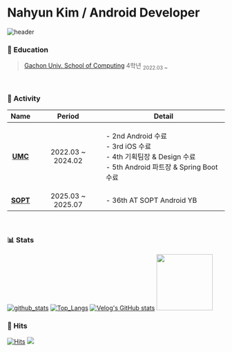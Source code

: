 # Nahyun Kim / Android Developer
![header](https://capsule-render.vercel.app/api?type=waving&color=gradient&height=250&section=header&text=Nahyun%20Kim&fontSize=90)


### 🏫 Education
> [Gachon Univ. School of Computing](https://sw.gachon.ac.kr/cms/) 4학년 <sub>2022.03 ~ </sub>
</br>

### 🚀 Activity
<table>
  <thead>
    <tr>
      <th style="text-align: center;">Name</th>
      <th style="text-align: center;">Period</th>
      <th style="text-align: center;">Detail</th>
    </tr>
  </thead>
  <tbody>
    <tr>
      <td style="text-align: center;"><strong><a href="https://umc.makeus.in/">UMC</a></strong></td>
      <td style="text-align: center;">2022.03 ~ 2024.02</td>
      <td style="text-align: left;">
        <p>
          - 2nd Android 수료<br/>
          - 3rd iOS 수료<br/>
          - 4th 기획팀장 & Design 수료<br/>
          - 5th Android 파트장 & Spring Boot 수료
        </p>
      </td>
    </tr>
    <tr>
      <td style="text-align: center;"><strong><a href="https://www.sopt.org/">SOPT</a></strong></td>
      <td style="text-align: center;">2025.03 ~ 2025.07</td>
      <td style="text-align: left;">- 36th AT SOPT Android YB</td>
    </tr>
  </tbody>
</table>


</br>

### 📊 Stats
[![github_stats](https://github-readme-stats.vercel.app/api?username=nahy-512&show_icons=true&hide_border=true)](https://github.com/nahy-512)
[![Top_Langs](https://github-readme-stats.vercel.app/api/top-langs/?username=nahy-512&layout=compact)](https://github.com/nahy-512)
[![Velog's GitHub stats](https://velog-readme-stats.vercel.app/api?name=nahy-512)](https://velog.io/@nahy-512)
<a href="https://github.com/devxb/gitanimals">
  <img src="https://render.gitanimals.org/farms/nahy-512" height="130"/>
</a>

### 👀 Hits
[![Hits](https://hits.sh/github.com/nahy-512.svg?view=today-total&color=67ca43)](https://hits.sh/github.com/nahy-512/)
<img src="https://img.shields.io/github/followers/nahy-512?style=social">

<!--[![Hits](https://hits.seeyoufarm.com/api/count/incr/badge.svg?url=https%3A%2F%2Fgithub.com%2Fnahy-512%2Fhit-counter&count_bg=%23CDE6B5&title_bg=%230E9187&title=Total+Hits+++&edge_flat=false)](https://github.com/nahy-512/Kim-Na-Hyun/blob/main/README.md)-->
